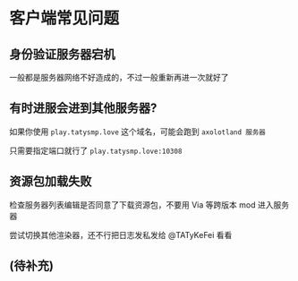 # 客户端常见问题

## 身份验证服务器宕机

一般都是服务器网络不好造成的，不过一般重新再进一次就好了

## 有时进服会进到其他服务器?

如果你使用 `play.tatysmp.love` 这个域名，可能会跑到 `axolotland 服务器`

只需要指定端口就行了 `play.tatysmp.love:10308`

## 资源包加载失败

检查服务器列表编辑是否同意了下载资源包，不要用 Via 等跨版本 mod 进入服务器

尝试切换其他渲染器，还不行把日志发私发给 @TATyKeFei 看看

## (待补充)
